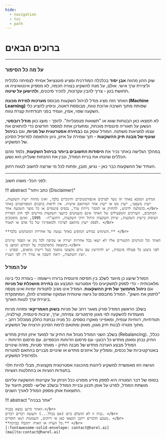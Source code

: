 ```yaml
---
hide:
  - navigation
  - toc
  - path
---
```


# ברוכים הבאים

---

### על מה כל הסיפור

שוק ההון מהווה **אבן יסוד** בכלכלה המודרנית ומציע פוטנציאל אמיתי לצמיחה כלכלית וליצירת ערך אישי. אולם, על מנת להשקיע בצורה חכמה, לא מספיק אינטואיציה או תחושת בטן - צריך להבין עקרונות, להכיר סיכונים, **ולהישען על שיטה.**

האתר הזה מציג מודל לניהול השקעות מבוסס **מערכות למידת מכונה (Machine Learning)** שפותח מתוך חשיבה ארוכת טווח, מבוססת דאטה, וניסיון להציע כלי השקעה שפוי, אמין, ועמיד בפני תנודתיות קצרת טווח.

לא תמצאו כאן הבטחות שווא או "תשואות פנומנליות". להפך - מוצג כאן **מודל רובסטי**, הנשען על תאוריה פיננסית מוכחת, ומתעדכן אחת למספר חודשים כדי להתאים את עצמו למציאות משתנה. המודל עוסק גם ב**בחירה אסטרטגית של מניות**, וגם ב**ניהול שוטף של מבנה תיק ההשקעות** - תוך שמירה על איזון, גיוון והתאמה לפרופיל הסיכון של המשקיע.

במהלך הגלישה באתר נכיר את **היסודות החשובים ביותר בניהול השקעות**, נלמד מהם הכללים שהנחו את בניית המודל, ונבין את ההנחות שעליהן הוא נשען.

העתיד של ההשקעות כבר כאן - נגיש, מובן, ופתוח לכל מי שרוצה לחשוב לטווח רחוק.

---
<!--
<div class="grid cards" markdown>

-   :material-clock-fast:{ .xl .middle .color-primary} __הפסיכולוגיה של ההשקעות__{.color-primary}

    ---

    עבור מי שאלה צעדיו הראשונים בעולם ההשקעות- חלק זה הוא חובה.

    [התחל כאן  :octicons-arrow-left-24:](#)

-   :fontawesome-brands-markdown:{ . .xl .middle .color-primary } __עולם ההשקעות- הסיכון__{.color-primary}

    ---

    הבנת המונח סיכון בהשקעות, סיכון מול סיכון, ואיך מודדים סיכון

    [המשך כאן :octicons-arrow-left-24:](#)

-   :material-format-font:{  .xl .middle .color-primary } __ניהול תיקי השקעות__{.color-primary}

    ---

    עקרונות ומודלים לניהול תיקי השקעות, בחירת מניות ושאר תבלינים 

    [Customization :octicons-arrow-left-24:](#)

-   :material-scale-balance:{  .xl .middle .color-primary } __מודל השקעות בעזרת AI__{.color-primary}

    ---

    Material for MkDocs is licensed under MIT and available on [GitHub]

    [על המודל :octicons-arrow-left-24:](#)

</div>

 -->

לפני הכל- משהו חשוב:

!!! abstract "כתב ויתור (Disclaimer)"

    המידע המובא באתר זה נועד לצרכים אינפורמטיביים וחינוכיים בלבד, ואינו מהווה ייעוץ השקעות, ייעוץ משפטי, ייעוץ מס או ייעוץ אחר המותאם אישית. אין לראות בתכנים המפורסמים באתר כהמלצה לרכוש, להחזיק או למכור ניירות ערך, נכסים פיננסיים או כל מוצר השקעה אחר.</br>
    הכותבים, העורכים והמפעילים של האתר אינם משמשים כיועצי השקעות מורשים לפי חוק הסדרת העיסוק בייעוץ השקעות, שיווק השקעות וניהול תיקי השקעות, התשנ"ה-  1995, ואינם מוסמכים לספק ייעוץ מותאם לצרכיו ולמאפייניו של כל אדם או תאגיד. </br>

    **השימוש במידע המופיע באתר נעשה על אחריות המשתמש בלבד.** </br>

    האתר וכל הגורמים הקשורים אליו לא ישאו בכל אחריות ישירה או עקיפה לכל נזק או הפסד שייגרם כתוצאה מהסתמכות על המידע המוצג בו.</br>
    לפני ביצוע כל פעולה פיננסית, יש להתייעץ עם גורם מקצועי מוסמך בעל רישיון מתאים, ובפרט - יועץ השקעות, רואה חשבון או עורך דין לפי העניין.

### על המודל

המודל שיוצג כן מיועד לשלב בין תפיסה פיננסית ברורה ויישומה - בעזרת כלי בינה מלאכותית - כדי לספק למשקיעים כלי אסטרטגי המבצע גם **בחירה מושכלת של מניות** וגם **ניהול מתמשך של תיק ההשקעות**. המודל אינו מגיב לתנודות יומיות ואינו מנסה "לתזמן את השוק". המודל מתבסס על גישה שיטתית ועמוקה שתפורט להלן, המתמקדת ביצירת ערך לטווח הארוך.

בשלב הראשון המודל סורק מאגר רחב של מניות **בשוק האמריקאי** ומזהה מניות מועמדות להשקעה לפי מגוון פרמטרים: צמיחה, ערך, יציבות פיננסית, קורלציה, תנודתיות, רווחיות ענפית, ומאפייני מאקרו נוספים. כל מניה נבחנת כחלק ממכלול רחב - מתוך מטרה לבנות תיק מגוון, מאוזן ומתואם לרמת הסיכון הרצויה של המשקיע.

בשלב השני המודל מנהל את התיק עד למועד איזון התיק מחדש (Rebalancing). ככלל, התיק נבחן ומאוזן מחדש כל רבעון- עם פרסום הדוחות הכספיים. עם פרסום הדוחות - המודל מבצע הערכה מחדש של מבנה התיק - מאתר סטיות, מזהה שינויים באטרקטיביות של נכסים, וממליץ על איזונים מחדש או שינויים מבניים בהתאם למטרות ולפרופיל המשקיע.

הגישה הזו מאפשרת למשקיע ליהנות מהכוונה אסטרטגית מקצועית, מבלי להיות תלוי בתנודות רגעיות או בהחלטות רגשיות.

בסופו של דבר המטרה היא לספק מידע מפורט ככל הניתן על עקרונות ההשקעה עליהם מושתת המודל, לפרט על אופן תכנון ובניית המודל ובשלב שליש- לספק תיעוד על התוצאות אותן מספק המודל לאורך השנים.

!!! abstract "אתר בבניה"

    האתר כרגע נמצא בבניה.</br>
    בניה זו לא תושלם ביום (אם בכלל...) ותעשה רבדים רבדים. </br>
    מטבע הדברים ייתכן וימצאו כאן אי דיוקים, השמטות ו/או חוסרים. </br>
    **כל הערה או הארה יתקבלו בברכה.** </br>
    [:fontawesome-solid-envelope: contact@harel.ai](mailto:contact@harel.ai)


